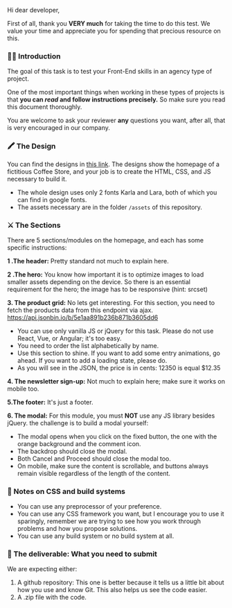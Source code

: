 Hi dear developer,

First of all, thank you **VERY much** for taking the time to do this test. We value your time and appreciate you for spending that precious resource on this.

### 🙇‍♂️ Introduction
The goal of this task is to test your Front-End skills in an agency type of project.

One of the most important things when working in these types of projects is that **you can *read* and follow instructions precisely.** So make sure you read this document thoroughly.

You are welcome to ask your reviewer **any** questions you want, after all, that is very encouraged in our company.

### 🖍 The Design
You can find the designs in [this link](https://scene.zeplin.io/project/5e1ab424f523ba7ad53ff01f). The designs show the homepage of a fictitious Coffee Store, and your job is to create the HTML, CSS, and JS necessary to build it.

* The whole design uses only 2 fonts Karla and Lara, both of which you can find in google fonts.
* The assets necessary are in the folder `/assets` of this repository.

### ⚔️ The Sections
There are 5 sections/modules on the homepage, and each has some specific instructions:

**1 .The header:** Pretty standard not much to explain here.

**2 .The hero:** You know how important it is to optimize images to load smaller assets depending on the device. So there is an essential requirement for the hero; the image has to be responsive (hint: srcset)

**3. The product grid:** No lets get interesting. For this section, you need to fetch the products data from this endpoint via ajax. 
https://api.jsonbin.io/b/5e1aa891b236b871b3605dd6 

* You can use only vanilla JS or jQuery for this task. Please do not use React, Vue, or Angular; it's too easy.
* You need to order the list alphabetically by name.
* Use this section to shine. If you want to add some entry animations, go ahead. If you want to add a loading state, please do.
* As you will see in the JSON, the price is in cents: 12350 is equal $12.35

**4. The newsletter sign-up:** Not much to explain here; make sure it works on mobile too.

**5.The footer:** It's just a footer.

**6. The modal:** For this module, you must **NOT** use any JS library besides jQuery. the challenge is to build a modal yourself:

* The modal opens when you click on the fixed button, the one with the  orange background and the comment icon.
* The backdrop should close the modal.
* Both Cancel and Proceed should close the modal too.
* On mobile, make sure the content is scrollable, and buttons always remain visible regardless of the length of the content.

### 🌈 Notes on CSS and build systems
* You can use any preprocessor of your preference.
* You can use any CSS framework you want, but I encourage you to use it sparingly, remember we are trying to see how you work through problems and how you propose solutions.
* You can use any build system or no build system at all.

### 💎 The deliverable: What you need to submit
We are expecting either: 
1. A github repository: This one is better because it tells us a little bit about how you use and know Git. This also helps us see the code easier.
2. A .zip file with the code.
